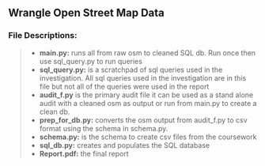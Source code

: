 ## Wrangle Open Street Map Data
### File Descriptions:
>- __main.py:__ runs all from raw osm to cleaned SQL db. Run once then use sql_query.py
>to run queries
>- __sql_query.py:__ is a scratchpad of sql queries used in the investigation. All sql queries
>used in the investigation are in this file but not all of the queries were used in the
>report
>- __audit_f.py__ is the primary audit file it can be used as a stand alone audit with a 
>cleaned osm as output or run from main.py to create a clean db.
>- __prep_for_db.py:__ converts the osm output from audit_f.py to csv format using the
>schema in schema.py. 
>- __schema.py:__ is the schema to create csv files from the coursework
>- __sql_db.py:__ creates and populates the SQL database
>- __Report.pdf:__ the final report

